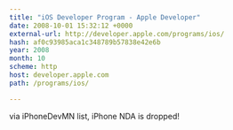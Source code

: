 ```yaml
---
title: "iOS Developer Program - Apple Developer"
date: 2008-10-01 15:32:12 +0000
external-url: http://developer.apple.com/programs/ios/
hash: af0c93985aca1c348789b57838e42e6b
year: 2008
month: 10
scheme: http
host: developer.apple.com
path: /programs/ios/

---
```


via iPhoneDevMN list, iPhone NDA is dropped! 
